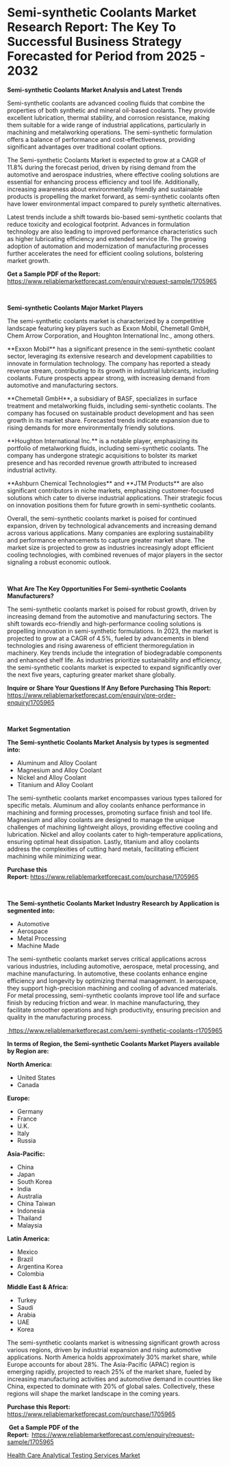 <p><h1>Semi-synthetic Coolants Market Research Report: The Key To Successful Business Strategy Forecasted for Period from 2025 - 2032</h1></p><p><strong>Semi-synthetic Coolants Market Analysis and Latest Trends</strong></p>
<p><p>Semi-synthetic coolants are advanced cooling fluids that combine the properties of both synthetic and mineral oil-based coolants. They provide excellent lubrication, thermal stability, and corrosion resistance, making them suitable for a wide range of industrial applications, particularly in machining and metalworking operations. The semi-synthetic formulation offers a balance of performance and cost-effectiveness, providing significant advantages over traditional coolant options.</p><p>The Semi-synthetic Coolants Market is expected to grow at a CAGR of 11.8% during the forecast period, driven by rising demand from the automotive and aerospace industries, where effective cooling solutions are essential for enhancing process efficiency and tool life. Additionally, increasing awareness about environmentally friendly and sustainable products is propelling the market forward, as semi-synthetic coolants often have lower environmental impact compared to purely synthetic alternatives.</p><p>Latest trends include a shift towards bio-based semi-synthetic coolants that reduce toxicity and ecological footprint. Advances in formulation technology are also leading to improved performance characteristics such as higher lubricating efficiency and extended service life. The growing adoption of automation and modernization of manufacturing processes further accelerates the need for efficient cooling solutions, bolstering market growth.</p></p>
<p><strong>Get a Sample PDF of the Report:&nbsp;</strong> <a href="https://www.reliablemarketforecast.com/enquiry/request-sample/1705965?utm_campaign=3528&utm_medium=2&utm_source=Github&utm_content=ia&utm_term=27032025&utm_id=semi-synthetic-coolants">https://www.reliablemarketforecast.com/enquiry/request-sample/1705965</a></p>
<p>&nbsp;</p>
<p><strong>Semi-synthetic Coolants Major Market Players</strong></p>
<p><p>The semi-synthetic coolants market is characterized by a competitive landscape featuring key players such as Exxon Mobil, Chemetall GmbH, Chem Arrow Corporation, and Houghton International Inc., among others. </p><p>**Exxon Mobil** has a significant presence in the semi-synthetic coolant sector, leveraging its extensive research and development capabilities to innovate in formulation technology. The company has reported a steady revenue stream, contributing to its growth in industrial lubricants, including coolants. Future prospects appear strong, with increasing demand from automotive and manufacturing sectors.</p><p>**Chemetall GmbH**, a subsidiary of BASF, specializes in surface treatment and metalworking fluids, including semi-synthetic coolants. The company has focused on sustainable product development and has seen growth in its market share. Forecasted trends indicate expansion due to rising demands for more environmentally friendly solutions.</p><p>**Houghton International Inc.** is a notable player, emphasizing its portfolio of metalworking fluids, including semi-synthetic coolants. The company has undergone strategic acquisitions to bolster its market presence and has recorded revenue growth attributed to increased industrial activity.</p><p>**Ashburn Chemical Technologies** and **JTM Products** are also significant contributors in niche markets, emphasizing customer-focused solutions which cater to diverse industrial applications. Their strategic focus on innovation positions them for future growth in semi-synthetic coolants.</p><p>Overall, the semi-synthetic coolants market is poised for continued expansion, driven by technological advancements and increasing demand across various applications. Many companies are exploring sustainability and performance enhancements to capture greater market share. The market size is projected to grow as industries increasingly adopt efficient cooling technologies, with combined revenues of major players in the sector signaling a robust economic outlook.</p></p>
<p>&nbsp;</p>
<p><strong>What Are The Key Opportunities For Semi-synthetic Coolants Manufacturers?</strong></p>
<p><p>The semi-synthetic coolants market is poised for robust growth, driven by increasing demand from the automotive and manufacturing sectors. The shift towards eco-friendly and high-performance cooling solutions is propelling innovation in semi-synthetic formulations. In 2023, the market is projected to grow at a CAGR of 4.5%, fueled by advancements in blend technologies and rising awareness of efficient thermoregulation in machinery. Key trends include the integration of biodegradable components and enhanced shelf life. As industries prioritize sustainability and efficiency, the semi-synthetic coolants market is expected to expand significantly over the next five years, capturing greater market share globally.</p></p>
<p><strong>Inquire or Share Your Questions If Any Before Purchasing This Report:</strong> <a href="https://www.reliablemarketforecast.com/enquiry/pre-order-enquiry/1705965?utm_campaign=3528&utm_medium=2&utm_source=Github&utm_content=ia&utm_term=27032025&utm_id=semi-synthetic-coolants">https://www.reliablemarketforecast.com/enquiry/pre-order-enquiry/1705965</a></p>
<p>&nbsp;</p>
<p><strong>Market Segmentation</strong></p>
<p><strong>The Semi-synthetic Coolants Market Analysis by types is segmented into:</strong></p>
<p><ul><li>Aluminum and Alloy Coolant</li><li>Magnesium and Alloy Coolant</li><li>Nickel and Alloy Coolant</li><li>Titanium and Alloy Coolant</li></ul></p>
<p><p>The semi-synthetic coolants market encompasses various types tailored for specific metals. Aluminum and alloy coolants enhance performance in machining and forming processes, promoting surface finish and tool life. Magnesium and alloy coolants are designed to manage the unique challenges of machining lightweight alloys, providing effective cooling and lubrication. Nickel and alloy coolants cater to high-temperature applications, ensuring optimal heat dissipation. Lastly, titanium and alloy coolants address the complexities of cutting hard metals, facilitating efficient machining while minimizing wear.</p></p>
<p><strong>Purchase this Report:&nbsp;</strong><a href="https://www.reliablemarketforecast.com/purchase/1705965?utm_campaign=3528&utm_medium=2&utm_source=Github&utm_content=ia&utm_term=27032025&utm_id=semi-synthetic-coolants">https://www.reliablemarketforecast.com/purchase/1705965</a></p>
<p>&nbsp;</p>
<p><strong>The Semi-synthetic Coolants Market Industry Research by Application is segmented into:</strong></p>
<p><ul><li>Automotive</li><li>Aerospace</li><li>Metal Processing</li><li>Machine Made</li></ul></p>
<p><p>The semi-synthetic coolants market serves critical applications across various industries, including automotive, aerospace, metal processing, and machine manufacturing. In automotive, these coolants enhance engine efficiency and longevity by optimizing thermal management. In aerospace, they support high-precision machining and cooling of advanced materials. For metal processing, semi-synthetic coolants improve tool life and surface finish by reducing friction and wear. In machine manufacturing, they facilitate smoother operations and high productivity, ensuring precision and quality in the manufacturing process.</p></p>
<p><a href="https://www.reliablemarketforecast.com/semi-synthetic-coolants-r1705965?utm_campaign=3528&utm_medium=2&utm_source=Github&utm_content=ia&utm_term=27032025&utm_id=semi-synthetic-coolants">&nbsp;https://www.reliablemarketforecast.com/semi-synthetic-coolants-r1705965</a></p>
<p><strong>In terms of Region, the Semi-synthetic Coolants Market Players available by Region are:</strong></p>
<p>
    <p> <strong> North America: </strong>
        <ul>
            <li>United States</li>
            <li>Canada</li>
        </ul>
        </p> 
    <p> <strong> Europe: </strong>
        <ul>
            <li>Germany</li>
            <li>France</li>
            <li>U.K.</li>
            <li>Italy</li>
            <li>Russia</li>
        </ul>
        </p> 
    <p> <strong> Asia-Pacific: </strong>
        <ul>
            <li>China</li>
            <li>Japan</li>
            <li>South Korea</li>
            <li>India</li>
            <li>Australia</li>
            <li>China Taiwan</li>
            <li>Indonesia</li>
            <li>Thailand</li>
            <li>Malaysia</li>
        </ul>
        </p> 
    <p> <strong> Latin America: </strong>
        <ul>
            <li>Mexico</li>
            <li>Brazil</li>
            <li>Argentina Korea</li>
            <li>Colombia</li>
        </ul>
        </p> 
    <p> <strong> Middle East & Africa: </strong>
        <ul>
            <li>Turkey</li>
            <li>Saudi</li>
            <li>Arabia</li>
            <li>UAE</li>
            <li>Korea</li>
        </ul>
    </p>
    </p>
<p><p>The semi-synthetic coolants market is witnessing significant growth across various regions, driven by industrial expansion and rising automotive applications. North America holds approximately 30% market share, while Europe accounts for about 28%. The Asia-Pacific (APAC) region is emerging rapidly, projected to reach 25% of the market share, fueled by increasing manufacturing activities and automotive demand in countries like China, expected to dominate with 20% of global sales. Collectively, these regions will shape the market landscape in the coming years.</p></p>
<p><strong>Purchase this Report: </strong><a href="https://www.reliablemarketforecast.com/purchase/1705965?utm_campaign=3528&utm_medium=2&utm_source=Github&utm_content=ia&utm_term=27032025&utm_id=semi-synthetic-coolants">https://www.reliablemarketforecast.com/purchase/1705965</a></p>
<p>&nbsp;<strong>Get a Sample PDF of the Report:&nbsp;&nbsp;</strong><a href="https://www.reliablemarketforecast.com/enquiry/request-sample/1705965?utm_campaign=3528&utm_medium=2&utm_source=Github&utm_content=ia&utm_term=27032025&utm_id=semi-synthetic-coolants">https://www.reliablemarketforecast.com/enquiry/request-sample/1705965</a></p>
<p><strong></strong></p>
<p><p><a href="https://github.com/vasosblenksk/Market-Research-Report-List-1/blob/main/health-care-analytical-testing-services-market.md?utm_campaign=3528&utm_medium=2&utm_source=Github&utm_content=ia&utm_term=27032025&utm_id=semi-synthetic-coolants">Health Care Analytical Testing Services Market</a></p></p>